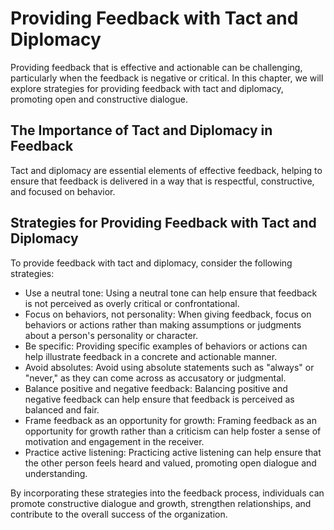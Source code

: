 Providing Feedback with Tact and Diplomacy
================================================================================

Providing feedback that is effective and actionable can be challenging, particularly when the feedback is negative or critical. In this chapter, we will explore strategies for providing feedback with tact and diplomacy, promoting open and constructive dialogue.

The Importance of Tact and Diplomacy in Feedback
------------------------------------------------

Tact and diplomacy are essential elements of effective feedback, helping to ensure that feedback is delivered in a way that is respectful, constructive, and focused on behavior.

Strategies for Providing Feedback with Tact and Diplomacy
---------------------------------------------------------

To provide feedback with tact and diplomacy, consider the following strategies:

* Use a neutral tone: Using a neutral tone can help ensure that feedback is not perceived as overly critical or confrontational.
* Focus on behaviors, not personality: When giving feedback, focus on behaviors or actions rather than making assumptions or judgments about a person's personality or character.
* Be specific: Providing specific examples of behaviors or actions can help illustrate feedback in a concrete and actionable manner.
* Avoid absolutes: Avoid using absolute statements such as "always" or "never," as they can come across as accusatory or judgmental.
* Balance positive and negative feedback: Balancing positive and negative feedback can help ensure that feedback is perceived as balanced and fair.
* Frame feedback as an opportunity for growth: Framing feedback as an opportunity for growth rather than a criticism can help foster a sense of motivation and engagement in the receiver.
* Practice active listening: Practicing active listening can help ensure that the other person feels heard and valued, promoting open dialogue and understanding.

By incorporating these strategies into the feedback process, individuals can promote constructive dialogue and growth, strengthen relationships, and contribute to the overall success of the organization.
